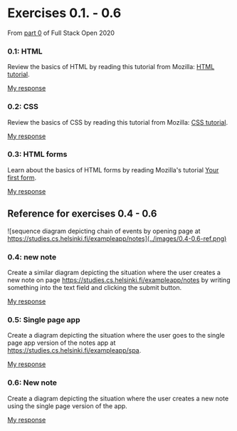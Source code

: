 # Exercises 0.1. - 0.6
From [part 0](https://fullstackopen.com/en/part0/fundamentals_of_web_apps#exercises-0-1-0-6) of Full Stack Open 2020

### 0.1: HTML
Review the basics of HTML by reading this tutorial from Mozilla: [HTML tutorial](https://developer.mozilla.org/en-US/docs/Learn/Getting_started_with_the_web/HTML_basics).

[My response](0.1.md)

### 0.2: CSS
Review the basics of CSS by reading this tutorial from Mozilla: [CSS tutorial](https://developer.mozilla.org/en-US/docs/Learn/Getting_started_with_the_web/CSS_basics).

[My response](0.2.md)

### 0.3: HTML forms
Learn about the basics of HTML forms by reading Mozilla's tutorial [Your first form](https://developer.mozilla.org/en-US/docs/Learn/Forms/Your_first_form).

[My response](0.3.md)

## Reference for exercises 0.4 - 0.6
![sequence diagram depicting chain of events by opening page at https://studies.cs.helsinki.fi/exampleapp/notes](../images/0.4-0.6-ref.png)

### 0.4: new note
Create a similar diagram depicting the situation where the user creates a new note on 
page https://studies.cs.helsinki.fi/exampleapp/notes by writing something into the text 
field and clicking the submit button.

[My response](0.4.md)

### 0.5: Single page app
Create a diagram depicting the situation where the user goes to the single page app version of the
notes app at https://studies.cs.helsinki.fi/exampleapp/spa.

[My response](0.5.md)

### 0.6: New note
Create a diagram depicting the situation where the user creates a new note using the single page version of the app.

[My response](0.6.md)
